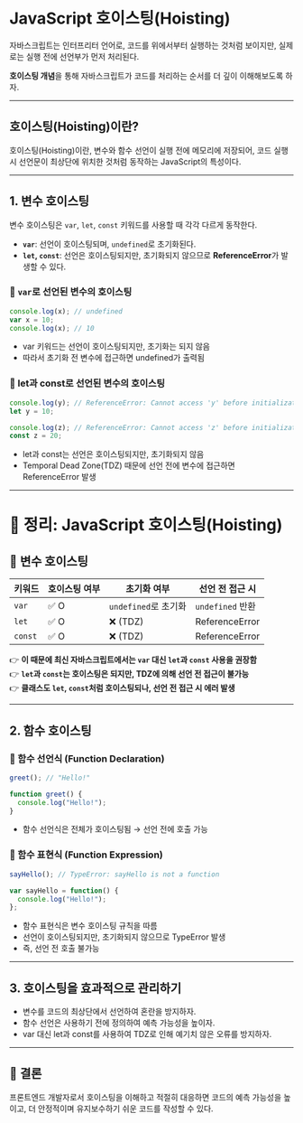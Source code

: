 # JavaScript 호이스팅(Hoisting)

자바스크립트는 인터프리터 언어로, 코드를 위에서부터 실행하는 것처럼 보이지만, 실제로는 실행 전에 선언부가 먼저 처리된다.

**호이스팅 개념**을 통해 자바스크립트가 코드를 처리하는 순서를 더 깊이 이해해보도록 하자.

---

## 호이스팅(Hoisting)이란?

호이스팅(Hoisting)이란, 변수와 함수 선언이 실행 전에 메모리에 저장되어, 코드 실행 시 선언문이 최상단에 위치한 것처럼 동작하는 JavaScript의 특성이다.

---

## 1. 변수 호이스팅

변수 호이스팅은 `var`, `let`, `const` 키워드를 사용할 때 각각 다르게 동작한다.

- **`var`**: 선언이 호이스팅되며, `undefined`로 초기화된다.
- **`let`, `const`**: 선언은 호이스팅되지만, 초기화되지 않으므로 **ReferenceError**가 발생할 수 있다.

### 🔹 `var`로 선언된 변수의 호이스팅
```js
console.log(x); // undefined
var x = 10;
console.log(x); // 10
```
- var 키워드는 선언이 호이스팅되지만, 초기화는 되지 않음
- 따라서 초기화 전 변수에 접근하면 undefined가 출력됨

### 🔹 let과 const로 선언된 변수의 호이스팅
```js
console.log(y); // ReferenceError: Cannot access 'y' before initialization
let y = 10;

console.log(z); // ReferenceError: Cannot access 'z' before initialization
const z = 20;
```
- let과 const는 선언은 호이스팅되지만, 초기화되지 않음
- Temporal Dead Zone(TDZ) 때문에 선언 전에 변수에 접근하면 ReferenceError 발생
---

# 📌 정리: JavaScript 호이스팅(Hoisting)

## 🔹 변수 호이스팅

| 키워드  | 호이스팅 여부 | 초기화 여부 | 선언 전 접근 시 |
|--------|-------------|------------|----------------|
| `var`  | ✅ O | `undefined`로 초기화 | `undefined` 반환 |
| `let`  | ✅ O | ❌ (TDZ) | ReferenceError |
| `const`| ✅ O | ❌ (TDZ) | ReferenceError |

👉 **이 때문에 최신 자바스크립트에서는 `var` 대신 `let`과 `const` 사용을 권장함**  
👉 **`let`과 `const`는 호이스팅은 되지만, TDZ에 의해 선언 전 접근이 불가능**  
👉 **클래스도 `let`, `const`처럼 호이스팅되나, 선언 전 접근 시 에러 발생**

---

## 2. 함수 호이스팅

### 🔹 함수 선언식 (Function Declaration)
```js
greet(); // "Hello!"

function greet() {
  console.log("Hello!");
}
```
- 함수 선언식은 전체가 호이스팅됨 → 선언 전에 호출 가능
### 🔹 함수 표현식 (Function Expression)
```js
sayHello(); // TypeError: sayHello is not a function

var sayHello = function() {
  console.log("Hello!");
};
```
- 함수 표현식은 변수 호이스팅 규칙을 따름
- 선언이 호이스팅되지만, 초기화되지 않으므로 TypeError 발생
- 즉, 선언 전 호출 불가능
---
## 3. 호이스팅을 효과적으로 관리하기
- 변수를 코드의 최상단에서 선언하여 혼란을 방지하자.
- 함수 선언은 사용하기 전에 정의하여 예측 가능성을 높이자.
- var 대신 let과 const를 사용하여 TDZ로 인해 예기치 않은 오류를 방지하자.
---

## 📌 결론
프론트엔드 개발자로서 호이스팅을 이해하고 적절히 대응하면 코드의 예측 가능성을 높이고,
더 안정적이며 유지보수하기 쉬운 코드를 작성할 수 있다.

